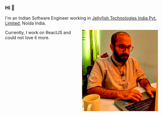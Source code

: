 ### Hi 👋

<!--
**preethamsridhar/preethamsridhar** is a ✨ _special_ ✨ repository because its `README.md` (this file) appears on your GitHub profile.

Here are some ideas to get you started:

- 🔭 I’m currently working on ...
- 🌱 I’m currently learning ...
- 👯 I’m looking to collaborate on ...
- 🤔 I’m looking for help with ...
- 💬 Ask me about ...
- 📫 How to reach me: ...
- 😄 Pronouns: ...
- ⚡ Fun fact: ...
-->
I'm an Indian Software Engineer working in [Jellyfish Technologies India Pvt. Limited](https://www.jellyfishtechnologies.com/), Noida India.

<img align="right" width="250" height="270" src="https://github.com/preethamsridhar/preethamsridhar/blob/master/assets/myPicutre.png">

Currently, I work on ReactJS and could not love it more.





